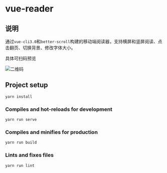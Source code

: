 # vue-reader

## 说明

通过`vue-cli3.0`和`better-scroll`构建的移动端阅读器，支持横屏和竖屏阅读、点击翻页、切换背景、修改字体大小。

具体可扫码预览

![二维码](https://weixiaomu.com/assets/reader/vue-reader.png)

## Project setup
```
yarn install
```

### Compiles and hot-reloads for development
```
yarn run serve
```

### Compiles and minifies for production
```
yarn run build
```

### Lints and fixes files
```
yarn run lint
```
